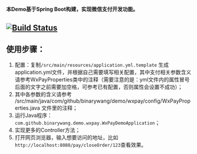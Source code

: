 #### 本Demo基于Spring Boot构建，实现微信支付开发功能。

[![Build Status](https://travis-ci.org/Wechat-Group/weixin-java-pay-demo.svg?branch=master)](https://travis-ci.org/Wechat-Group/weixin-java-pay-demo)
-----------------------

## 使用步骤：
1. 配置：复制`/src/main/resources/application.yml.template` 生成application.yml文件，并根据自己需要填写相关配置，其中支付相关参数含义请参考WxPayProperties类中的注释（需要注意的是：yml文件内的属性冒号后面的文字之前需要加空格，可参考已有配置，否则属性会设置不成功）；	
1. 其中各参数的含义请参考 /src/main/java/com/github/binarywang/demo/wxpay/config/WxPayProperties.java 文件里的注释；
1. 运行Java程序：`com.github.binarywang.demo.wxpay.WxPayDemoApplication`；
1. 实现更多的Controller方法；
1. 打开网页浏览器，输入想要访问的地址，比如`http://localhost:8080/pay/closeOrder/123`查看效果。
	

